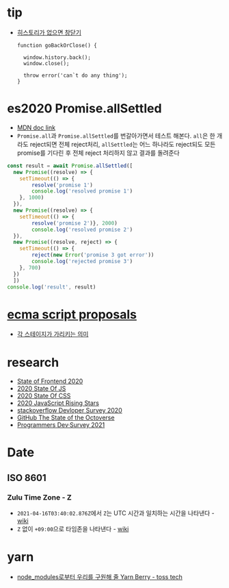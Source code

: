 # tip
- [히스토리가 없으면 창닫기](https://stackoverflow.com/questions/3588315/how-to-check-if-the-user-can-go-back-in-browser-history-or-not/16580022#16580022)
  ```
  function goBackOrClose() {  

    window.history.back();
    window.close(); 

    throw error('can`t do any thing');
  }
  ```

# es2020 Promise.allSettled
- [MDN doc link](https://developer.mozilla.org/en-US/docs/Web/JavaScript/Reference/Global_Objects/Promise/all)
- `Promise.all`과  `Promise.allSettled`를 번갈아가면서 테스트 해본다. `all`은 한 개라도 reject되면 전체 reject처리, `allSettled`는 어느 하나라도 reject되도 모든 promise를 기다린 후 전체 reject 처리하지 않고 결과를 돌려준다

```js
const result = await Promise.allSettled([
  new Promise((resolve) => {
    setTimeout(() => {
        resolve('promise 1')
        console.log('resolved promise 1')
    }, 1000)
  }),
  new Promise((resolve) => {
    setTimeout(() => { 
        resolve('promise 2')}, 2000)
        console.log('resolved promise 2')
  }),
  new Promise((resolve, reject) => {
    setTimeout(() => {
        reject(new Error('promise 3 got error'))
        console.log('rejected promise 3')
    }, 700)
  })
  ])
console.log('result', result)
```

# [ecma script proposals](https://github.com/tc39/proposals)
- [각 스테이지가 가리키는 의미](https://tc39.es/process-document/)

# research
<ul>
  <li><a target="_blank" href="https://tsh.io/State-of-Frontend-2020-by-TSH.pdf">State of Frontend 2020</a></li>
  <li><a target="_blank" href="https://2020.stateofjs.com/ko-KR/">2020 State Of JS</a></li>
  <li><a target="_blank" href="https://2020.stateofcss.com/ko-KR/">2020 State Of CSS</a></li>
  <li><a target="_blank" href="https://risingstars.js.org/2020/en#section-framework">2020 JavaScript Rising Stars</a></li>
  <li><a target="_blank" href="https://insights.stackoverflow.com/survey/2020">stackoverflow Devloper Survey 2020</a></li>
  <li><a target="_blank" href="https://octoverse.github.com/">GitHub The State of the Octoverse</a></li>
  <li><a target="_blank" href="https://programmers.co.kr/pages/2021-dev-survey">Programmers Dev·Survey 2021</a></li>
</ul>

# Date
## ISO 8601
### Zulu Time Zone - Z
- `2021-04-16T03:40:02.876Z`에서 `Z`는 UTC 시간과 일치하는 시간을 나타낸다 - [wiki](https://ko.wikipedia.org/wiki/ISO_8601#UTC)
- `Z` 없이 `+09:00`으로 타임존을 나타낸다 - [wiki](https://ko.wikipedia.org/wiki/ISO_8601#%ED%91%9C%EC%A4%80_%EC%8B%9C%EA%B0%84%EB%8C%80_%EC%A7%80%EC%A0%95%EC%9E%90(time_zone_designator))

# yarn
- [node_modules로부터 우리를 구원해 줄 Yarn Berry - toss tech](https://toss.tech/article/node-modules-and-yarn-berry)
